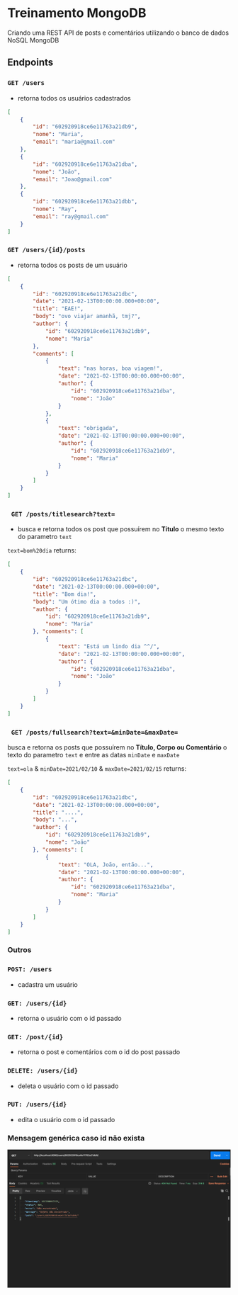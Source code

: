 # Treinamento MongoDB

Criando uma REST API de posts e comentários utilizando o banco de dados NoSQL MongoDB

## Endpoints


### `GET /users` 
- retorna todos os usuários cadastrados

```json
[
    {
        "id": "602920918ce6e11763a21db9",
        "nome": "Maria",
        "email": "maria@gmail.com"
    },
    {
        "id": "602920918ce6e11763a21dba",
        "nome": "João",
        "email": "Joao@gmail.com"
    },
    {
        "id": "602920918ce6e11763a21dbb",
        "nome": "Ray",
        "email": "ray@gmail.com"
    }
]
```

### ` GET /users/{id}/posts ` 
- retorna todos os posts de um usuário

```json
[
    {
        "id": "602920918ce6e11763a21dbc",
        "date": "2021-02-13T00:00:00.000+00:00",
        "title": "EAE!",
        "body": "ovo viajar amanhã, tmj?",
        "author": {
            "id": "602920918ce6e11763a21db9",
            "nome": "Maria"
        },
        "comments": [
            {
                "text": "nas horas, boa viagem!",
                "date": "2021-02-13T00:00:00.000+00:00",
                "author": {
                    "id": "602920918ce6e11763a21dba",
                    "nome": "João"
                }
            },
            {
                "text": "obrigada",
                "date": "2021-02-13T00:00:00.000+00:00",
                "author": {
                    "id": "602920918ce6e11763a21db9",
                    "nome": "Maria"
                }
            }
        ]
    }
]
```

### ` GET /posts/titlesearch?text=` 
- busca e retorna todos os post que possuírem no __Título__ o mesmo texto do parametro `text`

`text=bom%20dia` returns:

```json
[
    {
        "id": "602920918ce6e11763a21dbc",
        "date": "2021-02-13T00:00:00.000+00:00",
        "title": "Bom dia!",
        "body": "Um ótimo dia a todos :)",
        "author": {
            "id": "602920918ce6e11763a21db9",
            "nome": "Maria"
        }, "comments": [
            {
                "text": "Está um lindo dia ^^/",
                "date": "2021-02-13T00:00:00.000+00:00",
                "author": {
                    "id": "602920918ce6e11763a21dba",
                    "nome": "João"
                }
            }
        ]
    }
]

```

### ` GET /posts/fullsearch?text=&minDate=&maxDate=` 
 busca e retorna os posts que possuírem no __Título, Corpo ou Comentário__ o texto do parametro `text` e entre as datas `minDate` e `maxDate`

`text=ola`
&
`minDate=2021/02/10`
&
`maxDate=2021/02/15` returns:

```json
[
    {
        "id": "602920918ce6e11763a21dbc",
        "date": "2021-02-13T00:00:00.000+00:00",
        "title": "....",
        "body": "...",
        "author": {
            "id": "602920918ce6e11763a21db9",
            "nome": "João"
        }, "comments": [
            {
                "text": "OLA, João, então...",
                "date": "2021-02-13T00:00:00.000+00:00",
                "author": {
                    "id": "602920918ce6e11763a21dba",
                    "nome": "Maria"
                }
            }
        ]
    }
]

```

### Outros

### ` POST: /users ` 
- cadastra um usuário


### ` GET: /users/{id} ` 
- retorna o usuário com o id passado


### ` GET: /post/{id} ` 
- retorna o post e comentários com o id  do post passado


### ` DELETE: /users/{id} ` 
- deleta o usuário com o id passado


### ` PUT: /users/{id} ` 
- edita o usuário com o id passado

### Mensagem genérica caso id não exista 
![not_found](https://github.com/Rayllanderson/assets/blob/master/workshop-mongodb/not_found.png)

